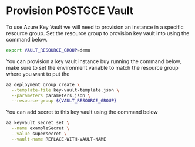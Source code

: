 # Provision POSTGCE Vault

To use Azure Key Vault we will need to provision an instance in a specific
resource group. Set the resource group to provision key vault into using 
the command below.
```bash
export VAULT_RESOURCE_GROUP=demo
```

You can provision a key vault instance buy running the command below, make
sure to set the environment variable to match the resource group where
you want to put the 

```bash
az deployment group create \
  --template-file key-vault-template.json \
  --parameters parameters.json \
  --resource-group ${VAULT_RESOURCE_GROUP}
```

You can add secret to this key vault using the command below 

```bash
az keyvault secret set \
  --name exampleSecret \
  --value supersecret \
  --vault-name REPLACE-WITH-VAULT-NAME 
```
